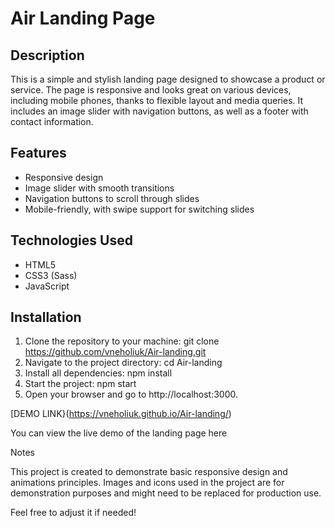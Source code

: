 # Air Landing Page

## Description

This is a simple and stylish landing page designed to showcase a product or service. 
The page is responsive and looks great on various devices, including mobile phones, thanks to flexible layout and media queries.
It includes an image slider with navigation buttons, as well as a footer with contact information.

## Features

- Responsive design
- Image slider with smooth transitions
- Navigation buttons to scroll through slides
- Mobile-friendly, with swipe support for switching slides

## Technologies Used

- HTML5
- CSS3 (Sass)
- JavaScript

## Installation

1. Clone the repository to your machine:
  git clone https://github.com/vneholiuk/Air-landing.git
2. Navigate to the project directory:
  cd Air-landing
3. Install all dependencies:
  npm install
4. Start the project:
  npm start
5. Open your browser and go to http://localhost:3000.

[DEMO LINK}(https://vneholiuk.github.io/Air-landing/)

You can view the live demo of the landing page here

Notes

This project is created to demonstrate basic responsive design and animations principles.
Images and icons used in the project are for demonstration purposes and might need to be replaced for production use.

Feel free to adjust it if needed!
